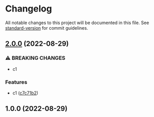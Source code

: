 # Changelog

All notable changes to this project will be documented in this file. See [standard-version](https://github.com/conventional-changelog/standard-version) for commit guidelines.

## [2.0.0](https://github.com/nguyenhuunghiep/test_release/compare/v1.0.0...v2.0.0) (2022-08-29)


### ⚠ BREAKING CHANGES

* c1

### Features

* c1 ([c7c71b2](https://github.com/nguyenhuunghiep/test_release/commit/c7c71b2a0eb2e98c8d47fd2a3c870c7b00f0993a))

## 1.0.0 (2022-08-29)
